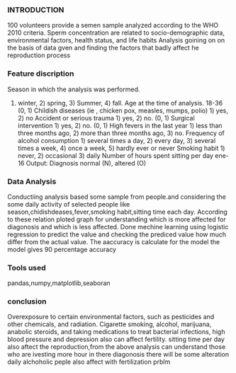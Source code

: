 ### INTRODUCTION
100 volunteers provide a semen sample analyzed according to the WHO 2010 criteria.
Sperm concentration are related to socio-demographic data, environmental factors, health status, and life habits
Analysis goining on on the basis of data gven and finding the factors that badly affect he reproduction process

### Feature discription
Season in which the analysis was performed.
1) winter, 2) spring, 3) Summer, 4) fall.
Age at the time of analysis. 18-36 (0, 1)
Childish diseases (ie , chicken pox, measles, mumps, polio) 1) yes, 2) no
Accident or serious trauma 1) yes, 2) no. (0, 1)
Surgical intervention 1) yes, 2) no. (0, 1)
High fevers in the last year 1) less than three months ago, 2) more than three months ago, 3) no.
Frequency of alcohol consumption 1) several times a day, 2) every day, 3) several times a week, 4) once a week, 5) hardly ever or never
Smoking habit 1) never, 2) occasional 3) daily
Number of hours spent sitting per day ene-16
Output: Diagnosis normal (N), altered (O)

### Data Analysis
Conductiing analysis based some sample from people.and considering the some daily activity of selected people like season,chidishdeases,fever,smoking habit,sitting time each day.
According to these relation ploted graph for understanding which is more affected for diagonosis and which is less affected.
Done mechine learning using logistic regression to predict the value and checking the prediced value how much differ from the actual value.
The aaccuracy is calculate for the model the model gives 90 percentage accuracy
 ### Tools used
 pandas,numpy,matplotlib,seaboran

### conclusion
Overexposure to certain environmental factors, such as pesticides and other chemicals, and radiation.
Cigarette smoking, alcohol, marijuana, anabolic steroids, and taking medications to treat bacterial infections, high blood pressure and depression also can affect fertility.
sitting time per day also aftect the reproduction,from the above analysis can understand those who are ivesting more hour in there diagonosis there will be some alteration
daily alchoholic peple also affect with fertilization prblm
